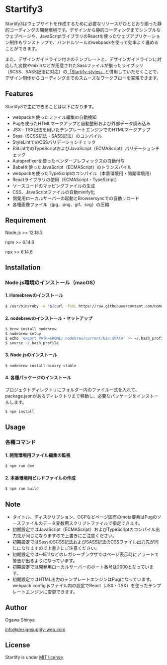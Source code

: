 # Startify3

Startify3はウェブサイトを作成するために必要なリソースがひととおり揃った静的コーディングの開発環境です。デザインから静的コーディングまでシンプルなウェブページや、JavaScriptライブラリのReactを使ったウェブアプリケーション制作もワンストップで、バンドルツールのwebpackを使って効率よく進めることができます。

また、デザインガイドライン付きのテンプレートと、デザインガイドラインに対応した変数やmixinなどが用意されたSassファイルが揃ったライブラリ（SCSS、SASS記法に対応）の[「Startify-styles」](https://github.com/DesignSupply/startify-styles "Startify-styles")と併用していただくことで、デザイン制作からコーディングまでのスムーズなワークフローを実現できます。


## Features

Startify3で主にできることは以下になります。

* webpackを使ったファイル編集の自動検知
* Pugを使ったHTMLマークアップと自動整形および外部データ読み込み
* JSX・TSX記法を用いたテンプレートエンジンでのHTMLマークアップ
* Sass（SCSS記法・SASS記法）のコンパイル
* StyleLintでのCSSバリデーションチェック
* ESLintでのTypeScriptおよびJavaScript（ECMAScript）バリデーションチェック
* Autoprefixerを使ったベンダープレフィックスの自動付与
* Babelを使ったJavaScript（ECMAScript）のトランスパイル
* webpackを使ったTypeScriptのコンパイル（本番環境用・開発環境用）
* Reactライブラリの使用（ECMAScript・TypeScript）
* ソースコードのマッピングファイルの生成
* CSS、JavaScriptファイルの自動minify化
* 開発用ローカルサーバーの起動とBrowsersyncでの自動リロード
* 各種画像ファイル（jpg、png、gif、svg）の圧縮



## Requirement

Node.js >= 12.18.3

npm >= 6.14.6

npx >= 6.14.6



## Installation

### Node.js環境のインストール（macOS）

#### 1. Homebrewのインストール
```bash
$ /usr/bin/ruby -e "$(curl -fsSL https://raw.githubusercontent.com/Homebrew/install/master/install)"
```
#### 2. nodebrewのインストール・セットアップ
```bash
$ brew install nodebrew
$ nodebrew setup
$ echo 'export PATH=$HOME/.nodebrew/current/bin:$PATH' >> ~/.bash_profile
$ source ~/.bash_profile
```
#### 3. Node.jsのインストール
```bash
$ nodebrew install-binary stable
```
#### 4. 各種パッケージのインストール
プロジェクトディレクトリにフォルダー内のファイル一式を入れて、package.jsonがあるディレクトリまで移動し、必要なパッケージをインストールします。
```bash
$ npm install
```



## Usage

### 各種コマンド

#### 1. 開発環境用ファイル編集の監視
```bash
$ npm run dev
```

#### 2. 本番環境用ビルドファイルの作成
```bash
$ npm run build
```


## Note

* タイトル、ディスクリプション、OGPなどページ固有のmeta要素はPugのソースファイルのデータ変数用スクリプトファイルで指定できます。
* 初期設定ではJavaScript（ECMAScript）およびTypeScriptのコンパイル出力先が同じになりますので上書きにご注意ください。
* 初期設定ではSassのSCSS記法およびSASS記法のCSSファイル出力先が同じになりますので上書きにご注意ください。
* 初期設定では〜IE11などのレガシーブラウザではページ表示時にアラートで警告が出るようになっています。
* 初期設定では開発用ローカルサーバーのポート番号は2000となっています。
* 初期設定ではHTML出力のテンプレートエンジンはPugになっています。webpack.config.jsファイル内の設定でReact（JSX・TSX）を使ったテンプレートエンジンに変更できます。



## Author

Ogawa Shinya

info@designsupply-web.com



## License

Startify is under [MIT license](https://en.wikipedia.org/wiki/MIT_License).